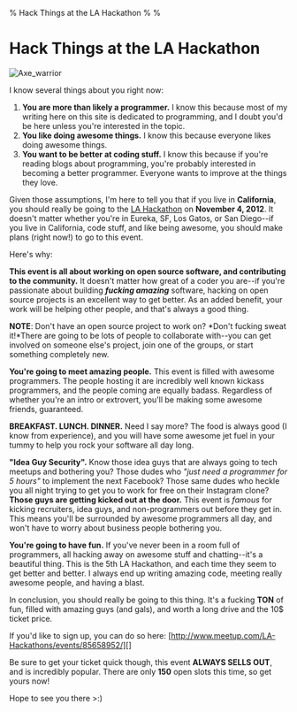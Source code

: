 % Hack Things at the LA Hackathon
%
%

# Hack Things at the LA Hackathon

![Axe\_warrior][]

I know several things about you right now:

1.  **You are more than likely a programmer.** I know this because most of my
    writing here on this site is dedicated to programming, and I doubt you'd be
    here unless you're interested in the topic.
2.  **You like doing awesome things.** I know this because everyone likes doing
    awesome things.
3.  **You want to be better at coding stuff.** I know this because if you're
    reading blogs about programming, you're probably interested in becoming a
    better programmer. Everyone wants to improve at the things they love.

Given those assumptions, I'm here to tell you that if you live in
**California**, you should really be going to the [LA Hackathon][] on **November
4, 2012**. It doesn't matter whether you're in Eureka, SF, Los Gatos, or San
Diego--if you live in California, code stuff, and like being awesome, you should
make plans (right now!) to go to this event.

Here's why:

**This event is all about working on open source software, and contributing to
the community.** It doesn't matter how great of a coder you are--if you're
passionate about building ***fucking amazing*** software, hacking on open source
projects is an excellent way to get better. As an added benefit, your work will
be helping other people, and that's always a good thing.

**NOTE**: Don't have an open source project to work on? *Don't fucking sweat
it!*There are going to be lots of people to collaborate with--you can get
involved on someone else's project, join one of the groups, or start something
completely new.

**You're going to meet amazing people.** This event is filled with awesome
programmers. The people hosting it are incredibly well known kickass
programmers, and the people coming are equally badass. Regardless of whether
you're an intro or extrovert, you'll be making some awesome friends, guaranteed.

**BREAKFAST. LUNCH. DINNER.** Need I say more? The food is always good (I know
from experience), and you will have some awesome jet fuel in your tummy to help
you rock your software all day long.

**"Idea Guy Security".** Know those idea guys that are always going to tech
meetups and bothering you? Those dudes who *"just need a programmer for 5
hours"* to implement the next Facebook? Those same dudes who heckle you all
night trying to get you to work for free on their Instagram clone? **Those guys
are getting kicked out at the door.** This event is *famous* for kicking
recruiters, idea guys, and non-programmers out before they get in. This means
you'll be surrounded by awesome programmers all day, and won't have to worry
about business people bothering you.

**You're going to have fun.** If you've never been in a room full of
programmers, all hacking away on awesome stuff and chatting--it's a beautiful
thing. This is the 5th LA Hackathon, and each time they seem to get better and
better. I always end up writing amazing code, meeting really awesome people, and
having a blast.

In conclusion, you should really be going to this thing. It's a fucking **TON**
of fun, filled with amazing guys (and gals), and worth a long drive and the 10\$
ticket price.

If you'd like to sign up, you can do so
here: [http://www.meetup.com/LA-Hackathons/events/85658952/][]

Be sure to get your ticket quick though, this event **ALWAYS SELLS OUT**, and is
incredibly popular. There are only **150** open slots this time, so get yours
now!

Hope to see you there \>:)

  [Axe\_warrior]: http://getfile5.posterous.com/getfile/files.posterous.com/temp-2012-10-22/tDhklnBsHqtwHFerkaaaAcuAFldhlJkrqjzjkDIHyAkphieAocxjahusBmdj/axe_warrior.jpg.scaled696.jpg
  [LA Hackathon]: http://www.meetup.com/LA-Hackathons/events/85658952/
    "LA Hackathon"
  [http://www.meetup.com/LA-Hackathons/events/85658952/]: http://www.meetup.com/LA-Hackathons/events/85658952/
